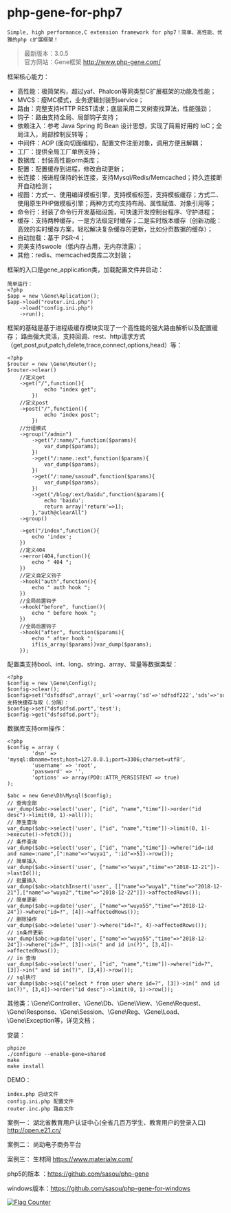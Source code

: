 # php-gene-for-php7

    Simple, high performance,C extension framework for php7！简单、高性能、优雅的php c扩展框架！    

>   最新版本：3.0.5    
>   官方网站：Gene框架 http://www.php-gene.com/

框架核心能力：
* 高性能：极简架构，超过yaf、Phalcon等同类型C扩展框架的功能及性能；
* MVCS：瘦MC模式，业务逻辑封装到service；
* 路由：完整支持HTTP REST请求；底层采用二叉树查找算法，性能强劲；
* 钩子：路由支持全局、局部钩子支持；
* 依赖注入：参考 Java Spring 的 Bean 设计思想，实现了简易好用的 IoC；全局注入，局部控制反转等；
* 中间件：AOP (面向切面编程)，配置文件注册对象，调用方便且解耦；
* 工厂：提供全局工厂单例支持；
* 数据库：封装高性能orm类库；
* 配置：配置缓存到进程，修改自动更新；
* 长连接：按进程保持的长连接，支持Mysql/Redis/Memcached；持久连接断开自动检测；
* 视图：方式一、使用编译模板引擎，支持模板标签，支持模板缓存；方式二、使用原生PHP做模板引擎；两种方式均支持布局、属性赋值、对象引用等；
* 命令行：封装了命令行开发基础设施，可快速开发控制台程序、守护进程；
* 缓存：支持两种缓存，一是方法级定时缓存；二是实时版本缓存（创新功能：高效的实时缓存方案，轻松解决复杂缓存的更新，比如分页数据的缓存）； 
* 自动加载：基于 PSR-4；
* 完美支持swoole（低内存占用，无内存泄露）；
* 其他：redis、memcached类库二次封装；

框架的入口是gene_application类，加载配置文件并启动：

    简单运行：
	<?php
	$app = new \Gene\Aplication();
	$app->load("router.ini.php")
	    ->load("config.ini.php")
	    ->run();

框架的基础是基于进程级缓存模块实现了一个高性能的强大路由解析以及配置缓存；
路由强大灵活，支持回调、rest、http请求方式（get,post,put,patch,delete,trace,connect,options,head）等：

	<?php
	$router = new \Gene\Router();
	$router->clear()
		//定义get
		->get("/",function(){
				echo "index get";
			})
		//定义post
		->post("/",function(){
				echo "index post";
			})	
		//分组模式
		->group("/admin")
			->get("/:name/",function($params){
				var_dump($params);
			})
			->get("/:name.:ext",function($params){
				var_dump($params);
			})
			->get("/:name/sasoud",function($params){
				var_dump($params);
			})
			->get("/blog/:ext/baidu",function($params){
				echo 'baidu';
				return array('return'=>1);
			},"auth@clearAll")
		->group()
		
		->get("/index",function(){
			echo 'index';
		})
		//定义404
		->error(404,function(){
			echo " 404 ";
		})
		//定义自定义钩子
		->hook("auth",function(){
			echo " auth hook ";
		})
		//全局前置钩子
		->hook("before", function(){
			echo " before hook ";
		})
		//全局后置钩子
		->hook("after", function($params){
			echo " after hook ";
			if(is_array($params))var_dump($params);
		});

配置类支持bool、int、long、string、array、常量等数据类型：

	<?php
	$config = new \Gene\Config();
	$config->clear();
	$config>set("dsfsdfsd",array('_url'=>array('sd'=>'sdfsdf222','sds'=>'sdfsf678'),'port'=>3307));
	支持快捷存与取（.分隔）：
	$config->set("dsfsdfsd.port",'test');
	$config->get("dsfsdfsd.port");
	
数据库支持orm操作：

    <?php
    $config = array (
            'dsn' => 'mysql:dbname=test;host=127.0.0.1;port=3306;charset=utf8',
            'username' => 'root',
            'password' => '',
            'options' => array(PDO::ATTR_PERSISTENT => true)
    );
    
	$abc = new Gene\Db\Mysql($config);
    // 查询全部
	var_dump($abc->select('user', ["id", "name","time"])->order("id desc")->limit(0, 1)->all());
    // 原生查询
	var_dump($abc->select('user', ["id", "name","time"])->limit(0, 1)->execute()->fetch());
    // 条件查询
	var_dump($abc->select('user', ["id", "name","time"])->where("id=:id and name=:name",[":name"=>"wuya1", ":id"=>5])->row());
    // 简单插入
	var_dump($abc->insert('user', ["name"=>"wuya","time"=>"2018-12-21"])->lastId());
    // 批量插入
	var_dump($abc->batchInsert('user', [["name"=>"wuya1","time"=>"2018-12-21"],["name"=>"wuya2","time"=>"2018-12-22"]])->affectedRows());
    // 简单更新
	var_dump($abc->update('user', ["name"=>"wuya55","time"=>"2018-12-24"])->where("id=?", [4])->affectedRows());
	// 删除操作
	var_dump($abc->delete('user')->where("id=?", 4)->affectedRows());
    // in条件更新
	var_dump($abc->update('user', ["name"=>"wuya55","time"=>"2018-12-24"])->where("id=?", [3])->in(" and id in(?)", [3,4])->affectedRows());
    // in 查询
	var_dump($abc->select('user', ["id", "name","time"])->where("id=?", [3])->in(" and id in(?)", [3,4])->row());
    // sql执行
    var_dump($abc->sql("select * from user where id=?", [3])->in(" and id in(?)", [3,4])->order("id desc")->limit(0, 1)->row());
    
    
其他类：\Gene\Controller、\Gene\Db、\Gene\View、\Gene\Request、\Gene\Response、\Gene\Session、\Gene\Reg、\Gene\Load、\Gene\Exception等，详见文档；
	
安装：
	
	phpize
	./configure --enable-gene=shared
	make
	make install
	
DEMO：
	
	index.php 启动文件
	config.ini.php 配置文件
	router.inc.php 路由文件

案例一：
        湖北省教育用户认证中心(全省几百万学生、教育用户的登录入口)
        http://open.e21.cn/
        
案例二：
        尚动电子商务平台

案例三：
        生材网
	https://www.materialw.com/


php5的版本 ：https://github.com/sasou/php-gene

windows版本：https://github.com/sasou/php-gene-for-windows

<a href="https://info.flagcounter.com/AEYx"><img src="https://s11.flagcounter.com/count2/AEYx/bg_FFFFFF/txt_000000/border_CCCCCC/columns_2/maxflags_10/viewers_0/labels_1/pageviews_1/flags_0/percent_0/" alt="Flag Counter" border="0"></a>
